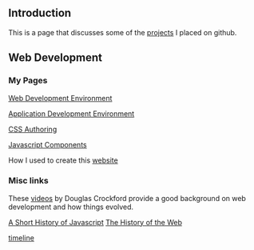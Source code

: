 ## Introduction

This is a page that discusses some of the 
[projects](#pages/projects) I placed on github.


## Web Development

### My Pages

[Web Development Environment](#pages/web-development-environment)

[Application Development Environment](#pages/application-development-environment)

[CSS Authoring](#pages/css-authoring)

[Javascript Components](#pages/javascript-components)

How I used to create this [website](#pages/github-pages)

### Misc links

These [videos](https://www.youtube.com/playlist?list=PL7664379246A246CB) by
Douglas Crockford provide a good background on web development and how 
things evolved.

[A Short History of Javascript](https://www.w3.org/community/webed/wiki/A_Short_History_of_JavaScript)
[The History of the Web](https://www.w3.org/community/webed/wiki/The_history_of_the_Web)





[timeline](#pages/timeline)
